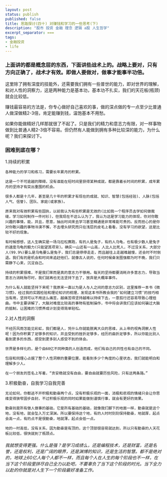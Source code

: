 ```yaml
---
layout: post
status: publish
published: false
title: 思路探讨(四十) 对赚钱和学习的一些思考(下)
description: "股市 投资 金融 理念 逻辑 a股 人生哲学"
excerpt_separator: ===
tags:
- 金融投资
- life
---
```



### 上面讲的都是概念层的东西，下面讲些战术上的。战略上要对，只有方向正确了，战术才有效。即做人要做对，做事才能事半功倍。

这里除了拥有深度的技能外，还需要我们拥有一些普世的能力，即对世界的理解，和对人性的洞察力，这是两种能力是基本功，基本功不扎实，我们的天花板(瓶颈)就会比较低。

赚钱最容易的方法是，你专心做好自己喜欢的事，做的深点做的专一点至少比普通人做深做精2-3倍，肯定能赚到钱，温饱基本不用愁。

如果你能做精好几样那就很了不起了。只是我们的精力和意志力有限，对一样事物做到比普通人精2-3倍不容易。但仍然有人能做到拥有多种比较深的能力，为什么呢？我们来探讨下。

### 困难到底在哪？

1.持续的积累

	各种能力的学习和练习，需要长年累月的积累。

	这是一个不可逾越的障碍，没有谁能在短时间里获得某种成就，都是靠着长时间的积累，成年累月的坚持才有突出重围的机会。

	很多人都是十几年，甚至是几十年的积累才有现在的成就、知识、智慧(包括经验)、人脉(包括人气、信誉)、团队、家庭(或家族)。

	原来我对有效积累有些固执，以前我认为有些积累是无效的(比如我一个程序员去学如何做裁缝，学习如何制作一件衬衫)，但我现在不这么认为了，我认为这是学习能力的体现，你对你敢兴趣的事情，能，并且，愿意，抽出时间来去学习甚至精通是非常难能可贵的。反而担心的是你对你敢兴趣的事物冷漠不懈，不去埋头研究而只在浅层的皮毛上看看，没有学习的欲望，这是比较不好的现象。

	有时候想想，这人生确实是一场马拉松赛跑，有的人是兔子，有的人乌龟，也有极少数人是兔子的速度乌龟的毅力(只能望其项背)。确实一山还有一山高，人比人比死人，不过没关系，大部分人(99.9%)要么是乌龟要么是兔子，我们总是停停走走，而且越往上走越难越慢，还会时不时倒退。我们有的是机会和时间来追赶他们，就像古人说的，任何时候奋发图强都为时不晚，我们只需静下心来，沉淀自己。

	持续的积累很难，不是我们笨而是真的意志力不够用。每天的坚持都要消耗许多意志力，导致当意志力消耗殆尽时，我们就再也无法坚持下去了，放弃是大概率事件。

	为什么有人就能坚持下来呢？我原来一直以为是人与人之间的意志力区别，这里推荐一本书《微习惯》，经过我的实践检验和理论知识的梳理，发现这本书所教会我的’如何建立习惯‘的技巧相当有用，坚持可以不用这么痛苦，越痛苦得坚持越难以持续下去，一意孤行还容易导致心理扭曲。书中主要讲解了，大脑对难度比较高的事物有抵制操作，书中将会讲我们应该如何骗过大脑的抵制，让困难的习惯养成计划变得简单轻松。

2.对人性的洞察

	不经历风雨怎能见彩虹，我们都是人，凭什么你就能脱离大众的思维，从上帝的视角洞察人性呢！因为你积累了足够多的知识，并且受到的挫折足够多，经历的曲折足够多，所以你能比别人看到更多的东西，感受到更多别人感受不到的体会。

	世界是多样化的，是个由60亿不同种类的人创造而成，他们有自己的共性也有自己的不同。

	包容和同理心占据了整个人性洞察的重要位置，能看到多少个角度的心里状态，我们就能明白和理解多少人。

	在一个朋友的签名上写着，“贪安稳就没有自由，要自由就要历些风险，只有这两条路。”

3.积极勤奋，自我学习自我完善

	无论如何，你都逃不开积极和勤奋两个点，没有积极乐观的一面，消极和悲观的情绪只会让你思维变得狭窄固步自封，不过积极乐观的同时如果能做到谨慎行事，就会有更好的效果。

	勤奋则是所有做人做事的基础，它是所有基础的基础，就像我们脚下的地面一样，勤奋就是这个地，没有地，就会坠入万丈深渊。所以要保持这个地，有的人时时刻刻保持勤奋，地就厚，起点会高一点，有的点不是很勤奋，地就薄，起点会低一点。

	地的一时高低，没有关系，因为勤奋是有顶的，这个顶部很容易就达到，所以只有勤奋的人天花板比较低，很快就到了瓶颈点。

###### 我就想变得更强。什么是强？是学习成绩么，还是编程技术，还是财富，还是名誉，还是权利，还是广阔的眼界，还是渊博的知识，还是生活的智慧。都不是绝对的，地球上60亿人每个人都不一样，而且每个人在人生的每个阶段也不一样，在当下这个阶段里拼尽自己全力以赴吧，不要辜负了当下这个阶段的时光。当下全力以赴的你就是对人生下一个阶段最好准备工作。


